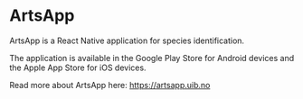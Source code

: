 # ArtsApp

ArtsApp is a React Native application for species identification.

The application is available in the Google Play Store for Android devices and the Apple App Store for iOS devices.

Read more about ArtsApp here: <https://artsapp.uib.no>
